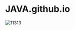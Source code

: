 # JAVA.github.io
![11313](https://user-images.githubusercontent.com/55072920/64613042-2c576100-d410-11e9-8ee2-6576d3279eed.png)
